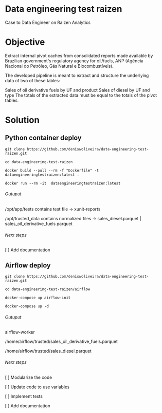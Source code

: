 # **Data engineering test raizen**
Case to Data Engineer on Raizen Analytics

# Objective
Extract internal pivot caches from consolidated reports made available by Brazilian government's regulatory agency for oil/fuels, ANP (Agência Nacional do Petróleo, Gás Natural e Biocombustíveis).

The developed pipeline is meant to extract and structure the underlying data of two of these tables:

Sales of oil derivative fuels by UF and product
Sales of diesel by UF and type
The totals of the extracted data must be equal to the totals of the pivot tables.

# Solution
## Python container deploy

`git clone https://github.com/deniswoliveira/data-engineering-test-raizen.git`

`cd data-engineering-test-raizen`

`docker build --pull --rm -f "Dockerfile" -t dataengineeringtestraizen:latest . `

`docker run --rm -it  dataengineeringtestraizen:latest`

###### Outuput
/opt/app/tests
contains test file -> xunit-reports

/opt/trusted_data
contains normalized files -> sales_diesel.parquet | sales_oil_derivative_fuels.parquet

###### Next steps

[ ] Add documentation

## Airflow deploy

`git clone https://github.com/deniswoliveira/data-engineering-test-raizen.git`

`cd data-engineering-test-raizen/airflow`

 `docker-compose up airflow-init`
 
 `docker-compose up -d`
 
 ###### Outuput
 airflow-worker
 
 /home/airflow/trusted/sales_oil_derivative_fuels.parquet
 
 /home/airflow/trusted/sales_diesel.parquet

###### Next steps
[ ] Modularize the code

[ ] Update code to use variables

[ ] Implement tests

[ ] Add documentation

